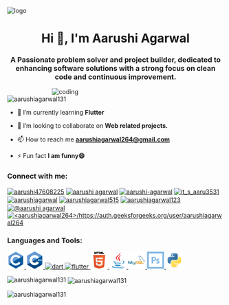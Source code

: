 ![logo](https://github.com/aarushiagarwal131/aarushiagarwal131/blob/main/1.png)
<h1 align="center">Hi 👋, I'm Aarushi Agarwal</h1>
<h3 align="center">A Passionate problem solver and project builder, dedicated to enhancing software solutions with a strong focus on clean code and continuous improvement.</h3>
<img align="right" alt="coding" width="400" src="https://camo.githubusercontent.com/691cdc5f9c4dc0e88650b97d480af9237d9422963bd1184f95e00087d3aa8bbd/68747470733a2f2f692e696d6775722e636f6d2f72486c456444712e676966">

<p align="left"> <img src="https://komarev.com/ghpvc/?username=aarushiagarwal131&label=Profile%20views&color=0e75b6&style=flat" alt="aarushiagarwal131" /> </p>

- 🌱 I’m currently learning **Flutter**

- 👯 I’m looking to collaborate on **Web related projects.**

- 📫 How to reach me **aarushiagarwal264@gmail.com**

- ⚡ Fun fact **I am funny😄**

<h3 align="left">Connect with me:</h3>
<p align="left">
<a href="https://twitter.com/aarushi47608225" target="blank"><img align="center" src="https://raw.githubusercontent.com/rahuldkjain/github-profile-readme-generator/master/src/images/icons/Social/twitter.svg" alt="aarushi47608225" height="30" width="40" /></a>
<a href="https://linkedin.com/in/aarushi-agarwal-0a7b10227" target="blank"><img align="center" src="https://raw.githubusercontent.com/rahuldkjain/github-profile-readme-generator/master/src/images/icons/Social/linked-in-alt.svg" alt="aarushi agarwal" height="30" width="40" /></a>
<a href="https://stackoverflow.com/users/18428666/aarushi-agarwal" target="blank"><img align="center" src="https://raw.githubusercontent.com/rahuldkjain/github-profile-readme-generator/master/src/images/icons/Social/stack-overflow.svg" alt="aarushi-agarwal" height="30" width="40" /></a>
<a href="https://instagram.com/it_s_aaru3531" target="blank"><img align="center" src="https://raw.githubusercontent.com/rahuldkjain/github-profile-readme-generator/master/src/images/icons/Social/instagram.svg" alt="it_s_aaru3531" height="30" width="40" /></a>
<a href="https://www.codechef.com/users/aarushiagarwal" target="blank"><img align="center" src="https://cdn.jsdelivr.net/npm/simple-icons@3.1.0/icons/codechef.svg" alt="aarushiagarwal" height="30" width="40" /></a>
<a href="https://codeforces.com/profile/aarushiagarwal515" target="blank"><img align="center" src="https://raw.githubusercontent.com/rahuldkjain/github-profile-readme-generator/master/src/images/icons/Social/codeforces.svg" alt="aarushiagarwal515" height="30" width="40" /></a>
<a href="https://www.leetcode.com/aarushiagarwal123" target="blank"><img align="center" src="https://raw.githubusercontent.com/rahuldkjain/github-profile-readme-generator/master/src/images/icons/Social/leet-code.svg" alt="aarushiagarwal123" height="30" width="40" /></a>
<a href="https://www.hackerearth.com/@aarushiagarwal264" target="blank"><img align="center" src="https://raw.githubusercontent.com/rahuldkjain/github-profile-readme-generator/master/src/images/icons/Social/hackerearth.svg" alt="@aarushi agarwal" height="30" width="40" /></a>
<a href="https://auth.geeksforgeeks.org/user/<aarushiagarwal264>/https://auth.geeksforgeeks.org/user/aarushiagarwal264" target="blank"><img align="center" src="https://raw.githubusercontent.com/rahuldkjain/github-profile-readme-generator/master/src/images/icons/Social/geeks-for-geeks.svg" alt="<aarushiagarwal264>/https://auth.geeksforgeeks.org/user/aarushiagarwal264" height="30" width="40" /></a>
</p>

<h3 align="left">Languages and Tools:</h3>
<p align="left"> <a href="https://www.cprogramming.com/" target="_blank" rel="noreferrer"> <img src="https://raw.githubusercontent.com/devicons/devicon/master/icons/c/c-original.svg" alt="c" width="40" height="40"/> </a> <a href="https://www.w3schools.com/cpp/" target="_blank" rel="noreferrer"> <img src="https://raw.githubusercontent.com/devicons/devicon/master/icons/cplusplus/cplusplus-original.svg" alt="cplusplus" width="40" height="40"/> </a> <a href="https://dart.dev" target="_blank" rel="noreferrer"> <img src="https://www.vectorlogo.zone/logos/dartlang/dartlang-icon.svg" alt="dart" width="40" height="40"/> </a> <a href="https://flutter.dev" target="_blank" rel="noreferrer"> <img src="https://www.vectorlogo.zone/logos/flutterio/flutterio-icon.svg" alt="flutter" width="40" height="40"/> </a> <a href="https://www.w3.org/html/" target="_blank" rel="noreferrer"> <img src="https://raw.githubusercontent.com/devicons/devicon/master/icons/html5/html5-original-wordmark.svg" alt="html5" width="40" height="40"/> </a> <a href="https://www.java.com" target="_blank" rel="noreferrer"> <img src="https://raw.githubusercontent.com/devicons/devicon/master/icons/java/java-original.svg" alt="java" width="40" height="40"/> </a> <a href="https://www.mysql.com/" target="_blank" rel="noreferrer"> <img src="https://raw.githubusercontent.com/devicons/devicon/master/icons/mysql/mysql-original-wordmark.svg" alt="mysql" width="40" height="40"/> </a> <a href="https://www.photoshop.com/en" target="_blank" rel="noreferrer"> <img src="https://raw.githubusercontent.com/devicons/devicon/master/icons/photoshop/photoshop-line.svg" alt="photoshop" width="40" height="40"/> </a> <a href="https://www.python.org" target="_blank" rel="noreferrer"> <img src="https://raw.githubusercontent.com/devicons/devicon/master/icons/python/python-original.svg" alt="python" width="40" height="40"/> </a> </p>

<p><img align="left" src="https://github-readme-stats.vercel.app/api/top-langs?username=aarushiagarwal131&show_icons=true&locale=en&layout=compact" alt="aarushiagarwal131" /></p>

<p>&nbsp;<img align="center" src="https://github-readme-stats.vercel.app/api?username=aarushiagarwal131&show_icons=true&locale=en" alt="aarushiagarwal131" /></p>

<p><img align="center" src="https://github-readme-streak-stats.herokuapp.com/?user=aarushiagarwal131&" alt="aarushiagarwal131" /></p>
